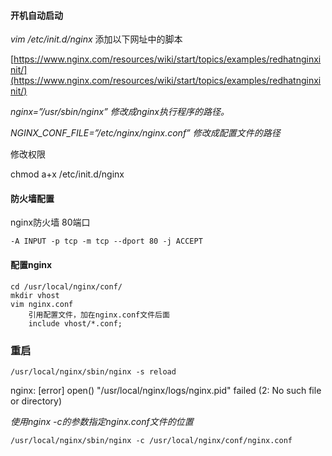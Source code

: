 #### 开机自动启动

_vim /etc/init.d/nginx_ 添加以下网址中的脚本

[https://www.nginx.com/resources/wiki/start/topics/examples/redhatnginxinit/](https://www.nginx.com/resources/wiki/start/topics/examples/redhatnginxinit/)

_nginx=”/usr/sbin/nginx” 修改成nginx执行程序的路径。_

_NGINX\_CONF\_FILE=”/etc/nginx/nginx.conf” 修改成配置文件的路径_

  
修改权限

chmod a+x /etc/init.d/nginx

#### 防火墙配置

nginx防火墙 80端口

```
-A INPUT -p tcp -m tcp --dport 80 -j ACCEPT
```

#### 配置nginx
```
cd /usr/local/nginx/conf/
mkdir vhost
vim nginx.conf
    引用配置文件，加在nginx.conf文件后面
    include vhost/*.conf;
```
### 重启
```
/usr/local/nginx/sbin/nginx -s reload
```
nginx: [error] open() "/usr/local/nginx/logs/nginx.pid" failed (2: No such file or directory)

_使用nginx -c的参数指定nginx.conf文件的位置_

```
/usr/local/nginx/sbin/nginx -c /usr/local/nginx/conf/nginx.conf
```






